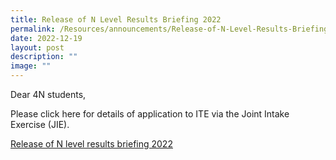 ```yaml
---
title: Release of N Level Results Briefing 2022
permalink: /Resources/announcements/Release-of-N-Level-Results-Briefing-2022/
date: 2022-12-19
layout: post
description: ""
image: ""
---
```

Dear 4N students,

Please click here for details of application to ITE via the Joint Intake Exercise (JIE).

[Release of N level results briefing 2022](/files/Release-of-N-level-results-slides-2022-for-school-website-1.pdf)